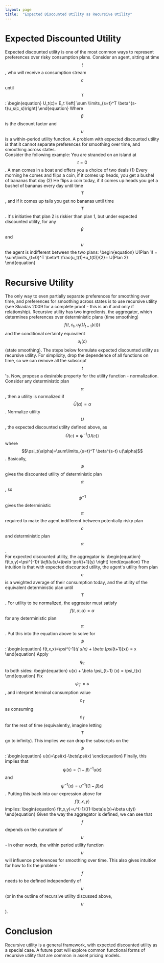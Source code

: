 ```yaml
---
layout: page
title:  "Expected Discounted Utility as Recursive Utility"
---
```

# Expected Discounted Utility

Expected discounted utility is one of the most common ways to represent preferences over risky consumption plans.  Consider an agent, sitting at time $$t$$, who will receive a consumption stream $$c$$ until $$T$$:
\begin{equation}
U_t(c)= E_t \left[ \sum \limits_{s=t}^T \beta^{s-t}u_s(c_s)\right]
\end{equation}
Where $$\beta$$ is the discount factor and $$u$$ is a within-period utility function.  A problem with expected discounted utility is that it cannot separate preferences for smoothing over time, and smoothing across states.  
Consider the following example:
You are stranded on an island at $$t=0$$.  A man comes in a boat and offers you a choice of two deals (1) Every morning he comes and flips a coin, if it comes up heads, you get a bushel of bananas that day (2) He flips a coin today, if it comes up heads you get a bushel of bananas every day until time $$T$$, and if it comes up tails you get no bananas until time $$T$$.
It's initiative that plan 2 is riskier than plan 1, but under expected discounted utility, for any $$\beta$$ and $$u$$ the agent is indifferent between the two plans:
\begin{equation}
U(Plan 1) = \sum\limits_{t=0}^T \beta^t \frac{u_t(1)+u_t(0)}{2}= U(Plan 2)
\end{equation}

# Recursive Utility

The only way to even partially separate preferences for smoothing over time, and preferences for smoothing across states is to use recursive utility (see Skiadas 2009 for a complete proof - this is an if and only if relationship).
Recursive utility has two ingredients, the aggregator, which determines preferences over deterministic plans (time smoothing) $$f(t,c_t,\upsilon_t \left(U_{t+1}(c)\right))$$ and the conditional certainty equivalent $$\upsilon_t(c)$$ (state smoothing). The steps below formulate expected discounted utility as recursive utility.
For simplicity, drop the dependence of all functions on time, so we can remove all the subscript $$t$$'s.  Now, propose a desirable property for the utility function - normalization.  Consider any deterministic plan $$\alpha$$, then a utility is normalized if $$\bar{U}(\alpha)=\alpha$$.   Normalize utility $$U$$, the expected discounted utility defined above, as $$\bar{U}(c)=\psi^{-1}(U(c))$$ where $$\psi_t(\alpha)=\sum\limits_{s=t}^T \beta^{s-t} u(\alpha)$$.  Basically, $$\psi$$ gives the discounted utility of deterministic plan $$\alpha$$, so $$\psi^{-1}$$ gives the deterministic $$\alpha$$ required to make the agent indifferent between potentially risky plan $$c$$ and deterministic plan $$\alpha$$.  
For expected discounted utility, the aggregator is:
\begin{equation}
f(t,x,y)=\psi^{-1}_t \left(u(x)+\beta \psi_{t+1}(y) \right)
\end{equation}
The intuition is that with expected discounted utility, the agent's utility from plan $$c$$ is a weighted average of their consumption today, and the utility of the equivalent deterministic plan until $$T$$.
For utility to be normalized, the aggreator must satisfy $$f(t,\alpha,\alpha)=\alpha$$ for any deterministic plan $$\alpha$$.  Put this into the equation above to solve for $$\psi$$:
\begin{equation}
f(t,x,x)=\psi^{-1}_t( u(x) + \beta \psi_{t+1}(x)) = x
\end{equation}
Apply $$\psi_t$$ to both sides:
\begin{equation}
u(x) + \beta \psi_{t+1} (x) = \psi_t(x)
\end{equation}
Fix $$\psi_T=u$$, and interpret terminal consumption value $$c_T$$ as consuming $$c_T$$ for the rest of time (equivalently, imagine letting $$T$$ go to infinity).  This implies we can drop the subscripts on the $$\psi$$:
\begin{equation}
u(x)=\psi(x)-\beta\psi(x)
\end{equation}
Finally, this implies that $$\psi(x)=(1-\beta)^{-1}u(x)$$ and $$\psi^{-1}(x)=u^{-1}((1-\beta)x)$$.  Putting this back into our expression above for $$f(t,x,y)$$ implies:
\begin{equation}
f(t,x,y)=u^{-1}((1-\beta)u(x)+\beta u(y))
\end{equation}
Given the way the aggregator is defined, we can see that $$f$$ depends on the curvature of $$u$$ - in other words, the within period utility function $$u$$ will influence preferences for smoothing over time.  This also gives intuition for how to fix the problem - $$f$$ needs to be defined independently of $$u$$ (or in the outline of recursive utility discussed above, $$\upsilon$$).

# Conclusion

Recursive utility is a general framework, with expected discounted utility as a special case.  A future post will explore common functional forms of recursive utility that are common in asset pricing models.
